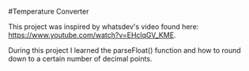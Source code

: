 #Temperature Converter

This project was inspired by whatsdev's video found here: https://www.youtube.com/watch?v=EHclqGV_KME.

During this project I learned the parseFloat() function and how to round down to a certain number of decimal points.
